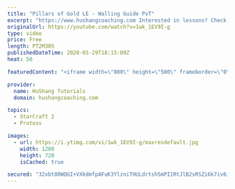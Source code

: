 ```yaml
---
title: "Pillars of Gold LE - Walling Guide PvT"
excerpt: "https://www.hushangcoaching.com Interested in lessons? Check out the website for more information ------------------------------------------------------------------------------------------------------- Want to support HuShang Tutorials directly? Patreon is a website where you can contribute a monthly"
originalUrl: https://youtube.com/watch?v=1wk_1EV9I-g
type: video
price: Free
length: PT2M30S
publishedDateTime: 2020-05-29T18:15:09Z
heat: 50

featuredContent: "<iframe width=\"800\" height=\"500\" frameborder=\"0\" src=\"https://www.youtube.com/embed/1wk_1EV9I-g\" allow=\"accelerometer; autoplay; encrypted-media; gyroscope; picture-in-picture\" allowfullscreen></iframe>"

provider:
  name: HuShang Tutorials
  domain: hushangcoaching.com

topics:
  - StarCraft 2
  - Protoss

images:
  - url: https://i.ytimg.com/vi/1wk_1EV9I-g/maxresdefault.jpg
    width: 1280
    height: 720
    isCached: true

secured: "32xbt80WQGI+VXkdmfpAFuK3YlzniTHULdrtshSmPI1RtJlB2sRSZi6k7iv6iOmWzS3rWp5QswkP5iFqx8SZFH+AHdIBsFPYS1sIVunD7y85bIUVDw06fdOobzO/SMIP19q9oZEpPOMT3nIV1F8YZTp5SAkxu6/2eWYQObQtFMtHe9l0ewM84cQ24jBfPD37abDokG0rV9dNEVw96Iy+H/JYBj6/nCtgZ9ZqKW9EpZ3EgoJIJYM6mYDmERFOY8e1GF01538HZQWInSX4IxwKscKLQwG+WLPMtsUS+rcbUd9SYtvYkcudkLjNoLwnb3XT2oYD/caJoqApSAEOtKixPklQHTTmXyKddBpNRTIjchDAmMof/rHATyTSlEK+HhInqS0dBsPf3QuLcNB4kzF8Hsy/Qa/KHKerrUkQMxCiZq4=;9uiF/MN3qQtx9cJ3B0vEhw=="
---
```


